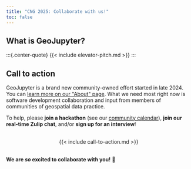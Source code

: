 ```yaml
---
title: "CNG 2025: Collaborate with us!"
toc: false
---
```


## What is GeoJupyter?

:::{.center-quote}
{{< include elevator-pitch.md >}}
:::


## Call to action

GeoJupyter is a brand new community-owned effort started in late 2024. You can [learn
more on our "About" page](/about.md).
What we need most right now is software development collaboration and input from members
of communities of geospatial data practice.

To help, please **join a hackathon** (see our [community calendar](/calendar.md)), **join
our real-time Zulip chat**, and/or **sign up for an interview**!

<br />
<center>
{{< include call-to-action.md >}}
</center>
<br />

**We are _so_ excited to collaborate with you!** :star_struck:
